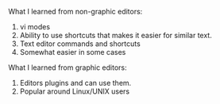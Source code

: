 What I learned from non-graphic editors:
1. vi modes
2. Ability to use shortcuts that makes it easier for similar text.
3. Text editor commands and shortcuts
4. Somewhat easier in some cases

What I learned from graphic editors:
1. Editors plugins and can use them.
2. Popular around Linux/UNIX users
